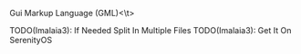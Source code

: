 <t>Gui Markup Language (GML)<\t>

TODO(Imalaia3): If Needed Split In Multiple Files
TODO(Imalaia3): Get It On SerenityOS


